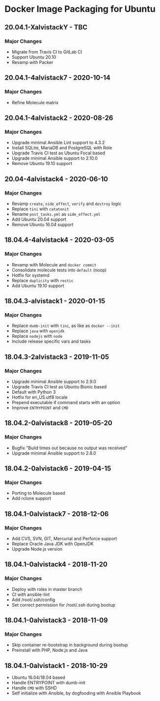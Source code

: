 # Docker Image Packaging for Ubuntu

## 20.04.1-XalvistackY - TBC

### Major Changes

  - Migrate from Travis CI to GitLab CI
  - Support Ubuntu 20.10
  - Revamp with Packer

## 20.04.1-4alvistack7 - 2020-10-14

### Major Changes

  - Refine Molecule matrix

## 20.04.1-4alvistack2 - 2020-08-26

### Major Changes

  - Upgrade minimal Ansible Lint support to 4.3.2
  - Install SQLite, MariaDB and PostgreSQL with Role
  - Upgrade Travis CI test as Ubuntu Focal based
  - Upgrade minimal Ansible support to 2.10.0
  - Remove Ubuntu 19.10 support

## 20.04-4alvistack4 - 2020-06-10

### Major Changes

  - Revamp `create`, `side_effect`, `verify` and `destroy` logic
  - Replace `tini` with `catatonit`
  - Rename `post_tasks.yml` as `side_effect.yml`
  - Add Ubuntu 20.04 support
  - Remove Ubuntu 16.04 support

## 18.04.4-4alvistack4 - 2020-03-05

### Major Changes

  - Revamp with Molecule and `docker commit`
  - Consolidate molecule tests into `default` (noop)
  - Hotfix for systemd
  - Replace `duplicity` with `restic`
  - Add Ubuntu 19.10 support

## 18.04.3-alvistack1 - 2020-01-15

### Major Changes

  - Replace `dumb-init` with `tini`, as like as `docker --init`
  - Replace `java` with `openjdk`
  - Replace `nodejs` with `node`
  - Include release specific vars and tasks

## 18.04.3-2alvistack3 - 2019-11-05

### Major Changes

  - Upgrade minimal Ansible support to 2.9.0
  - Upgrade Travis CI test as Ubuntu Bionic based
  - Default with Python 3
  - Hotfix for en\_US.utf8 locale
  - Prepend executable if command starts with an option
  - Improve `ENTRYPOINT` and `CMD`

## 18.04.2-0alvistack8 - 2019-05-20

### Major Changes

  - Bugfix "Build times out because no output was received"
  - Upgrade minimal Ansible support to 2.8.0

## 18.04.2-0alvistack6 - 2019-04-15

### Major Changes

  - Porting to Molecule based
  - Add rclone support

## 18.04.1-0alvistack7 - 2018-12-06

### Major Changes

  - Add CVS, SVN, GIT, Mercurial and Perforce support
  - Replace Oracle Java JDK with OpenJDK
  - Upgrade Node.js version

## 18.04.1-0alvistack4 - 2018-11-20

### Major Changes

  - Deploy with roles in master branch
  - CI with ansible-lint
  - Add /root/.ssh/config
  - Set correct permission for /root/.ssh during bootup

## 18.04.1-0alvistack3 - 2018-11-09

### Major Changes

  - Skip container re-bootstrap in background during bootup
  - Preinstall with PHP, Node.js and Java

## 18.04.1-0alvistack1 - 2018-10-29

  - Ubuntu 16.04/18.04 based
  - Handle ENTRYPOINT with dumb-init
  - Handle `CMD` with SSHD
  - Self initialize with Ansible, by dogfooding with Ansible Playbook

